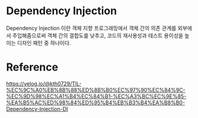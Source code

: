 # Dependency Injection
Dependency Injection 이란 객체 지향 프로그래밍에서 객체 간의 의존 관계를 외부에서 주입해줌으로써 객체 간의 결합도를 낮추고, 코드의 재사용성과 테스트 용이성을 높이는 디자인 패턴 중 하나이다.

# Reference
https://velog.io/@kth0729/TIL-%EC%9C%A0%EB%8B%88%ED%8B%B0%EC%97%90%EC%84%9C-%EC%9D%98%EC%A1%B4%EC%84%B1-%EC%A3%BC%EC%9E%85-%EA%B5%AC%ED%98%84%ED%95%B4%EB%B3%B4%EA%B8%B0-Dependency-Injection-DI
